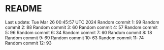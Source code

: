 # README

Last update: Tue Mar 26 00:45:57 UTC 2024
Random commit 1: 99
Random commit 2: 88
Random commit 3: 60
Random commit 4: 57
Random commit 5: 96
Random commit 6: 34
Random commit 7: 60
Random commit 8: 18
Random commit 9: 69
Random commit 10: 63
Random commit 11: 74
Random commit 12: 93
